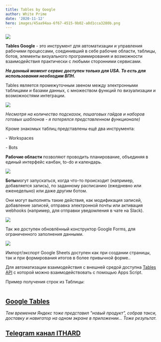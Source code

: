 ```yaml
---
title: Tables by Google
author: White Prime
date: '2020-11-12'
hero: images/45aa94aa-6f67-4515-9b02-a8d1cca3280b.png
---
```



![](https://teletype.in/files/45/aa/45aa94aa-6f67-4515-9b02-a8d1cca3280b.png)

**Tables Google** - это инструмент для автоматизации и управления рабочими процессами, соединивший в себе рабочие области, таблицы, ботов, элементы визуального программирования и возможности взаимодействия практически с любыми сторонними сервисами.

***На данный момент сервис доступен только для USA. То есть для использования необходим ВПН.***

Tables является промежуточным звеном между электронными таблицами и базами данных, с множеством функций по визуализации и возможностями интеграции.

![](https://teletype.in/files/32/93/3293ada2-d1e6-46eb-9b3c-eb6b23cf8162.png)

*Несмотря на количество подсказок, пошаговых гайдов и наборов готовых шаблонов - я потерялся представленном функционале)*

Кроме знакомых таблиц представлены ещё два инструмента:

\- Workspaces

\- Bots

**Рабочие области** позволяют проводить планирование, объединяя в единый интерфейс канбан, to-do и календарь.

![](https://teletype.in/files/a6/fc/a6fcf334-13da-468e-bd72-db261c408fbd.png)

**Боты**могут запускаться, когда что-то происходит (например, добавляется запись), по заданному расписанию (ежедневно или еженедельно) или даже другим ботом.

Они могут выполнять такие действия, как модификация записей, добавление записей, отправка электронной почты или активация webhooks (например, для отправки уведомления в чате на Slack).

![](https://teletype.in/files/15/72/1572d525-9602-4615-9f50-d787cf4a2211.gif)

Так же доступен обновлённый конструктор Google Forms, для ограниченного заполнения данными.

![](https://teletype.in/files/17/b3/17b35c8c-e905-4675-bcd8-61193e58004a.png)

Импорт/экспорт Google Sheets доступен как при создании страницы, так и при формирования итогов в более привычной форме..

Для автоматизации взаимодействия с внешней средой доступна [Tables API](https://support.google.com/area120-tables/answer/10011390?hl=en) с которой можно взаимодействовать с помощью Apps Script.

Пример получения строк из Таблицы:

```

```

## **[Google Tables](https://kutt.it/tablesgoogle)**

*Тем временем Яндекс тоже представил "новый продукт", собрав такси, доставку и навигатор на одном экране в приложении...* *Тоже результат.*

## [Telegram канал ITHARD](htttp://ttttt.me/ITHARD)
